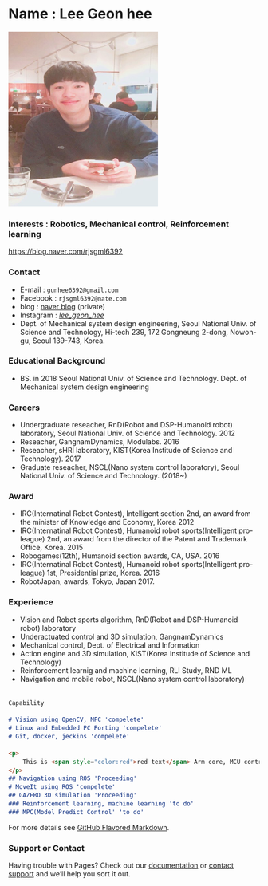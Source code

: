 
# Name : Lee Geon hee

<img src="./images/profile2.png" width="300" height="350"  class="center">



### Interests : Robotics, Mechanical control, Reinforcement learning

https://blog.naver.com/rjsgml6392

### Contact
- E-mail : `gunhee6392@gmail.com`
- Facebook : `rjsgml6392@nate.com`
- blog : [naver blog](https://blog.naver.com/rjsgml6392) (private)
- Instagram : [_lee_geon_hee_](https://www.instagram.com/_lee_geon_hee_/)
- Dept. of Mechanical system design engineering, Seoul National Univ. of Science and Technology, Hi-tech 239, 172 Gongneung 2-dong, Nowon-gu, Seoul 139-743, Korea.



### Educational Background 
- BS. in 2018 Seoul National Univ. of Science and Technology.  Dept. of Mechanical system design engineering




### Careers
- Undergraduate reseacher, RnD(Robot and DSP-Humanoid robot) laboratory, Seoul National Univ. of Science and Technology. 2012
- Reseacher, GangnamDynamics, Modulabs. 2016
- Reseacher, sHRI laboratory, KIST(Korea Institude of Science and Technology). 2017
- Graduate reseacher, NSCL(Nano system control laboratory), Seoul National Univ. of Science and Technology. (2018~)



### Award
- IRC(Internatinal Robot Contest), Intelligent section 2nd, an award from the minister of Knowledge and Economy, Korea 2012
- IRC(Internatinal Robot Contest), Humanoid robot sports(Intelligent pro-league) 2nd, an award from the director of the Patent and Trademark Office, Korea. 2015
- Robogames(12th), Humanoid section awards, CA, USA. 2016
- IRC(Internatinal Robot Contest), Humanoid robot sports(Intelligent pro-league) 1st, Presidential prize, Korea. 2016
- RobotJapan, awards, Tokyo, Japan 2017.

 
 
### Experience
- Vision and Robot sports algorithm, RnD(Robot and DSP-Humanoid robot) laboratory
- Underactuated control and 3D simulation, GangnamDynamics
- Mechanical control, Dept. of Electrical and Information
- Action engine and 3D simulation, KIST(Korea Institude of Science and Technology)
- Reinforcement learnig and machine learning, RLI Study, RND ML
- Navigation and mobile robot, NSCL(Nano system control laboratory) 
 




 
```markdown

Capability

# Vision using OpenCV, MFC 'compelete'
# Linux and Embedded PC Porting 'compelete'
# Git, docker, jeckins 'compelete'

<p>
    This is <span style="color:red">red text</span> Arm core, MCU control 'Proceeding' <span style="color:#000099">blue text</span>.
</p>
## Navigation using ROS 'Proceeding'
# MoveIt using ROS 'compelete'
## GAZEBO 3D simulation 'Proceeding'
### Reinforcement learning, machine learning 'to do'
### MPC(Model Predict Control' 'to do'


```
For more details see [GitHub Flavored Markdown](https://guides.github.com/features/mastering-markdown/).


### Support or Contact

Having trouble with Pages? Check out our [documentation](https://help.github.com/categories/github-pages-basics/) or [contact support](https://github.com/contact) and we’ll help you sort it out.
